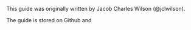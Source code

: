 ---
---

This guide was originally written by Jacob Charles Wilson (@jclwilson).

The guide is stored on Github and 